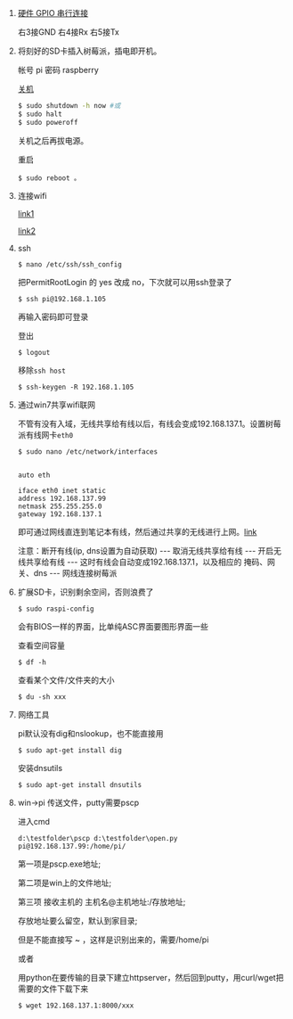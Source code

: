 1.	[硬件 GPIO 串行连接](http://shumeipai.nxez.com/2014/05/04/under-windows-serial-connection-control-raspberry-pi.html)

	右3接GND
	右4接Rx
	右5接Tx

2.	将刻好的SD卡插入树莓派，插电即开机。

	帐号 pi
	密码 raspberry

	[关机](http://shumeipai.nxez.com/2013/08/25/raspberry-pi-how-to-safely-shutdown-restart.html)

	```bash
	$ sudo shutdown -h now #或
	$ sudo halt
	$ sudo poweroff
	```

	关机之后再拔电源。

	重启

	```
	$ sudo reboot 。
	```

3.	连接wifi

	[link1](http://my.oschina.net/u/2306127/blog/392442?fromerr=Jv4CiDZE)

	[link2](http://tieba.baidu.com/p/2960687787)

4.	ssh

	```
	$ nano /etc/ssh/ssh_config
	```

	把PermitRootLogin 的 yes 改成 no，下次就可以用ssh登录了

	```
	$ ssh pi@192.168.1.105
	```

	再输入密码即可登录

	登出

	```
	$ logout
	```

	移除`ssh host`

	```
	$ ssh-keygen -R 192.168.1.105
	```


5. 通过win7共享wifi联网

	不管有没有入域，无线共享给有线以后，有线会变成192.168.137.1。设置树莓派有线网卡`eth0`

	```
	$ sudo nano /etc/network/interfaces


	auto eth

	iface eth0 inet static
	address 192.168.137.99
	netmask 255.255.255.0
	gateway 192.168.137.1
	```

	即可通过网线直连到笔记本有线，然后通过共享的无线进行上网。[link](http://jingyan.baidu.com/article/9158e00056cdc0a255122879.html)

	注意：断开有线(ip, dns设置为自动获取) --- 取消无线共享给有线 --- 开启无线共享给有线 --- 这时有线会自动变成192.168.137.1，以及相应的 掩码、网关、dns --- 网线连接树莓派


6.	扩展SD卡，识别剩余空间，否则浪费了

	```
	$ sudo raspi-config
	```
	
	会有BIOS一样的界面，比单纯ASC界面要图形界面一些

	查看空间容量

	```
	$ df -h
	```
	
	查看某个文件/文件夹的大小

	```
	$ du -sh xxx
	```	

6.	网络工具

	pi默认没有dig和nslookup，也不能直接用

	```
	$ sudo apt-get install dig
	```

	安装dnsutils

	```
	$ sudo apt-get install dnsutils
	```



7.	win->pi 传送文件，putty需要pscp

	进入cmd
	
	```
	d:\testfolder\pscp d:\testfolder\open.py pi@192.168.137.99:/home/pi/
	```

	第一项是pscp.exe地址;

	第二项是win上的文件地址;

	第三项 接收主机的 主机名@主机地址:/存放地址;

	存放地址要么留空，默认到家目录;
	
	但是不能直接写 ~ ，这样是识别出来的，需要/home/pi


	或者

	用python在要传输的目录下建立httpserver，然后回到putty，用curl/wget把需要的文件下载下来

	```
	$ wget 192.168.137.1:8000/xxx
	```

